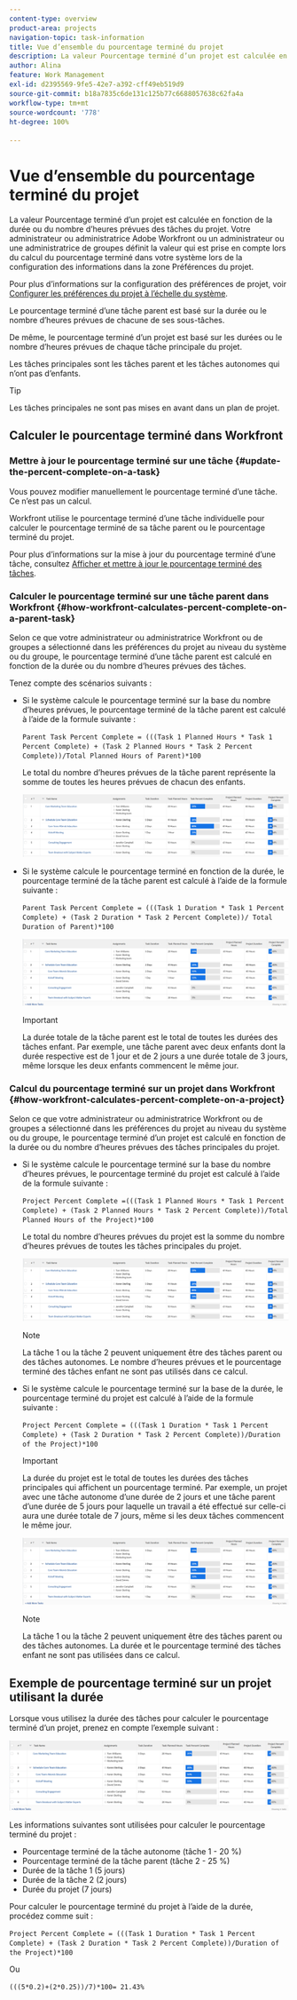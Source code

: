 ```yaml
---
content-type: overview
product-area: projects
navigation-topic: task-information
title: Vue d’ensemble du pourcentage terminé du projet
description: La valeur Pourcentage terminé d’un projet est calculée en fonction de la durée prévue ou du nombre d’heures prévues des tâches du projet. Votre administrateur ou administratrice Adobe Workfront ou un administrateur ou une administratrice de groupes définit la valeur qui est prise en compte lors du calcul du pourcentage terminé dans votre système lors de la configuration des informations dans la zone Préférences du projet. Pour plus d’informations sur la configuration des préférences du projet, consultez Configurer les préférences des projets à l’échelle du système.
author: Alina
feature: Work Management
exl-id: d2395569-9fe5-42e7-a392-cff49eb519d9
source-git-commit: b18a7835c6de131c125b77c6688057638c62fa4a
workflow-type: tm+mt
source-wordcount: '778'
ht-degree: 100%

---
```


# Vue d’ensemble du pourcentage terminé du projet

<!-- Audited 01/2024 -->

La valeur Pourcentage terminé d’un projet est calculée en fonction de la durée ou du nombre d’heures prévues des tâches du projet. Votre administrateur ou administratrice Adobe Workfront ou un administrateur ou une administratrice de groupes définit la valeur qui est prise en compte lors du calcul du pourcentage terminé dans votre système lors de la configuration des informations dans la zone Préférences du projet.

Pour plus d’informations sur la configuration des préférences de projet, voir [Configurer les préférences du projet à l’échelle du système](../../../administration-and-setup/set-up-workfront/configure-system-defaults/set-project-preferences.md).

Le pourcentage terminé d’une tâche parent est basé sur la durée ou le nombre d’heures prévues de chacune de ses sous-tâches.

De même, le pourcentage terminé d’un projet est basé sur les durées ou le nombre d’heures prévues de chaque tâche principale du projet.

Les tâches principales sont les tâches parent et les tâches autonomes qui n’ont pas d’enfants.

>[!TIP]
>
>Les tâches principales ne sont pas mises en avant dans un plan de projet.

## Calculer le pourcentage terminé dans Workfront

### Mettre à jour le pourcentage terminé sur une tâche {#update-the-percent-complete-on-a-task}

Vous pouvez modifier manuellement le pourcentage terminé d’une tâche. Ce n’est pas un calcul.

Workfront utilise le pourcentage terminé d’une tâche individuelle pour calculer le pourcentage terminé de sa tâche parent ou le pourcentage terminé du projet.

Pour plus d’informations sur la mise à jour du pourcentage terminé d’une tâche, consultez [Afficher et mettre à jour le pourcentage terminé des tâches](../../../manage-work/projects/updating-work-in-a-project/view-update-percent-complete-for-tasks.md).

### Calculer le pourcentage terminé sur une tâche parent dans Workfront {#how-workfront-calculates-percent-complete-on-a-parent-task}

Selon ce que votre administrateur ou administratrice Workfront ou de groupes a sélectionné dans les préférences du projet au niveau du système ou du groupe, le pourcentage terminé d’une tâche parent est calculé en fonction de la durée ou du nombre d’heures prévues des tâches.

Tenez compte des scénarios suivants :

* Si le système calcule le pourcentage terminé sur la base du nombre d’heures prévues, le pourcentage terminé de la tâche parent est calculé à l’aide de la formule suivante :

  `Parent Task Percent Complete = (((Task 1 Planned Hours * Task 1 Percent Complete) + (Task 2 Planned Hours * Task 2 Percent Complete))/Total Planned Hours of Parent)*100`

  Le total du nombre d’heures prévues de la tâche parent représente la somme de toutes les heures prévues de chacun des enfants.

  ![](assets/project-with-tasks-percent-complete-planned-hours-calculation.png)

* Si le système calcule le pourcentage terminé en fonction de la durée, le pourcentage terminé de la tâche parent est calculé à l’aide de la formule suivante :

  `Parent Task Percent Complete = (((Task 1 Duration * Task 1 Percent Complete) + (Task 2 Duration * Task 2 Percent Complete))/ Total Duration of Parent)*100`

  ![](assets/project-with-tasks-percent-complete-duration-calculation.png)

  >[!IMPORTANT]
  >
  >La durée totale de la tâche parent est le total de toutes les durées des tâches enfant. Par exemple, une tâche parent avec deux enfants dont la durée respective est de 1 jour et de 2 jours a une durée totale de 3 jours, même lorsque les deux enfants commencent le même jour.


### Calcul du pourcentage terminé sur un projet dans Workfront {#how-workfront-calculates-percent-complete-on-a-project}

Selon ce que votre administrateur ou administratrice Workfront ou de groupes a sélectionné dans les préférences du projet au niveau du système ou du groupe, le pourcentage terminé d’un projet est calculé en fonction de la durée ou du nombre d’heures prévues des tâches principales du projet.

* Si le système calcule le pourcentage terminé sur la base du nombre d’heures prévues, le pourcentage terminé du projet est calculé à l’aide de la formule suivante :

  `Project Percent Complete =(((Task 1 Planned Hours * Task 1 Percent Complete) + (Task 2 Planned Hours * Task 2 Percent Complete))/Total Planned Hours of the Project)*100`

  Le total du nombre d’heures prévues du projet est la somme du nombre d’heures prévues de toutes les tâches principales du projet.

  ![](assets/project-with-tasks-percent-complete-planned-hours-calculation.png)

  >[!NOTE]
  >
  >La tâche 1 ou la tâche 2 peuvent uniquement être des tâches parent ou des tâches autonomes. Le nombre d’heures prévues et le pourcentage terminé des tâches enfant ne sont pas utilisés dans ce calcul.

* Si le système calcule le pourcentage terminé sur la base de la durée, le pourcentage terminé du projet est calculé à l’aide de la formule suivante :

  `Project Percent Complete = (((Task 1 Duration * Task 1 Percent Complete) + (Task 2 Duration * Task 2 Percent Complete))/Duration of the Project)*100`

  >[!IMPORTANT]
  >
  >La durée du projet est le total de toutes les durées des tâches principales qui affichent un pourcentage terminé. Par exemple, un projet avec une tâche autonome d’une durée de 2 jours et une tâche parent d’une durée de 5 jours pour laquelle un travail a été effectué sur celle-ci aura une durée totale de 7 jours, même si les deux tâches commencent le même jour.

  ![](assets/project-with-tasks-percent-complete-duration-calculation.png)

  >[!NOTE]
  >
  >La tâche 1 ou la tâche 2 peuvent uniquement être des tâches parent ou des tâches autonomes. La durée et le pourcentage terminé des tâches enfant ne sont pas utilisées dans ce calcul.

## Exemple de pourcentage terminé sur un projet utilisant la durée

Lorsque vous utilisez la durée des tâches pour calculer le pourcentage terminé d’un projet, prenez en compte l’exemple suivant :

![](assets/project-with-tasks-percent-complete-duration-calculation.png)

Les informations suivantes sont utilisées pour calculer le pourcentage terminé du projet :

* Pourcentage terminé de la tâche autonome (tâche 1 - 20 %)
* Pourcentage terminé de la tâche parent (tâche 2 - 25 %)
* Durée de la tâche 1 (5 jours)
* Durée de la tâche 2 (2 jours)
* Durée du projet (7 jours)


Pour calculer le pourcentage terminé du projet à l’aide de la durée, procédez comme suit :

`Project Percent Complete = (((Task 1 Duration * Task 1 Percent Complete) + (Task 2 Duration * Task 2 Percent Complete))/Duration of the Project)*100`

Ou

`(((5*0.2)+(2*0.25))/7)*100= 21.43%`


<!--drafted, this was the old example:

When using the Planned Duration of the tasks to calculate the percent complete of a project, consider the following example:

percent_complete_on_project_example.png

Only the parent task (Task 1) and the standalone task (Task 8) are used to calculate the percent complete of the project.

The secondary parents of Task 1 are used to calculate the percent complete of the main parent (Task 1).

To calculate the percent complete of the main parent (Task 1), first calculate the percent complete of its secondary parents:

Task 5 Percent Complete = ((14 * 0.75 + 12 * 0.25)/(12 + 14))*100 = 51.92%

Task 2 Percent Complete = ((5 * 0.7 + 2 * 0.5)/(5 + 2))*100 = 64.29 %

Then, to calculate the percent complete of the main parent (Task 1), use the following formula:

Task 1 Percent Complete =((56 * 0.5192 + 7 * 0.6429)/63)*100 = 53.29%

To calculate the percent complete of the project, you will need to have the following numbers ready:

Task 1 Duration (63 hours) and Percent Complete (53.29%)
Task 8 Duration (100 hours) and Percent Complete (4%)
Now, to calculate the percent complete of the project, use the following formula:

Project Percent Complete =((100 * 0.04 + 63 * 0.5329))/163)*100 = 23.05%
-->
